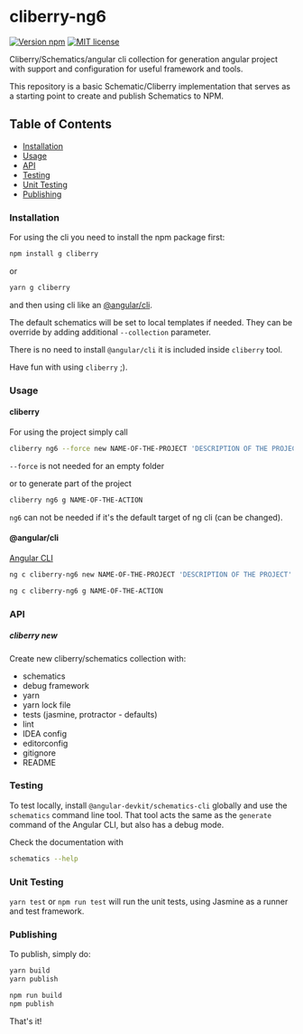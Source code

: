 # cliberry-ng6

[![Version npm](https://img.shields.io/npm/v/node-window-polyfill.svg)](https://www.npmjs.com/package/cliberry-schematics)
[![MIT license](http://img.shields.io/badge/license-MIT-brightgreen.svg)](http://opensource.org/licenses/MIT) 

Cliberry/Schematics/angular cli collection for generation angular project with support and configuration for useful framework and tools.

This repository is a basic Schematic/Cliberry implementation that serves as a starting point to create and publish Schematics to NPM.

## Table of Contents

* [Installation](#installation)
* [Usage](#usage)
* [API](#api)
* [Testing](#testing)
* [Unit Testing](#unit-testing)
* [Publishing](#publishing)

### Installation

For using the cli you need to install the npm package first:

```bash
npm install g cliberry
```

or 

```bash
yarn g cliberry
```

and then using cli like an [@angular/cli](https://cli.angular.io/).

The default schematics will be set to local templates if needed. They can be override 
by adding additional `--collection` parameter.

There is no need to install `@angular/cli` it is included inside `cliberry` tool.

Have fun with using `cliberry` ;).


### Usage

#### cliberry

For using the project simply call

```bash
cliberry ng6 --force new NAME-OF-THE-PROJECT 'DESCRIPTION OF THE PROJECT'
```

`--force` is not needed for an empty folder

or to generate part of the project

```bash
cliberry ng6 g NAME-OF-THE-ACTION
```

`ng6` can not be needed if it's the default target of ng cli 
(can be changed).

#### @angular/cli
[Angular CLI](https://github.com/angular/angular-cli)

```bash
ng c cliberry-ng6 new NAME-OF-THE-PROJECT 'DESCRIPTION OF THE PROJECT'
```

```bash
ng c cliberry-ng6 g NAME-OF-THE-ACTION
```


### API

##### cliberry new
Create new cliberry/schematics collection with:
  * schematics
  * debug framework
  * yarn 
  * yarn lock file
  * tests (jasmine, protractor - defaults)
  * lint
  * IDEA config 
  * editorconfig
  * gitignore
  * README

### Testing

To test locally, install `@angular-devkit/schematics-cli` globally and use the `schematics` command line tool. That tool acts the same as the `generate` command of the Angular CLI, but also has a debug mode.

Check the documentation with

```bash
schematics --help
```

### Unit Testing

`yarn test` or `npm run test` will run the unit tests, using Jasmine as a runner and test framework.

### Publishing

To publish, simply do:

```bash
yarn build
yarn publish
```

```bash
npm run build
npm publish
```

That's it!
